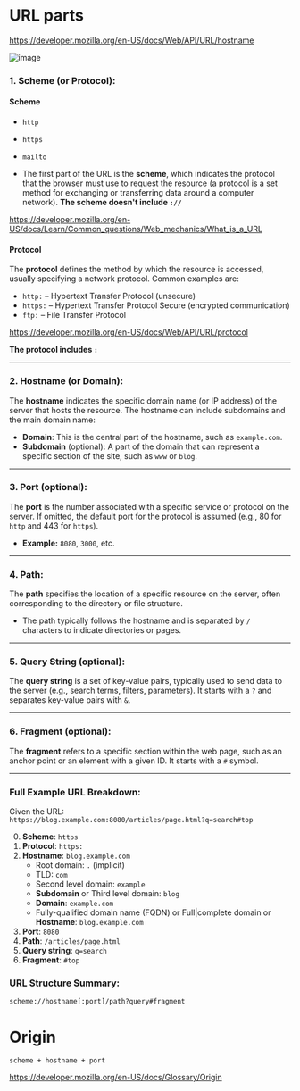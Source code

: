 # URL parts

https://developer.mozilla.org/en-US/docs/Web/API/URL/hostname

![image](https://github.com/user-attachments/assets/05757a98-f246-4635-a300-d3a81a192f2c)

### 1. **Scheme (or Protocol)**:

#### Scheme
  - `http`
  - `https`
  - `mailto`

- The first part of the URL is the **scheme**, which indicates the protocol that the browser must use to request the resource (a protocol is a set method for exchanging or transferring data around a computer network).
**The scheme doesn't include `://`**

https://developer.mozilla.org/en-US/docs/Learn/Common_questions/Web_mechanics/What_is_a_URL

#### Protocol

The **protocol** defines the method by which the resource is accessed, usually specifying a network protocol. Common examples are:
   - `http:` – Hypertext Transfer Protocol (unsecure)
   - `https:` – Hypertext Transfer Protocol Secure (encrypted communication)
   - `ftp:` – File Transfer Protocol

https://developer.mozilla.org/en-US/docs/Web/API/URL/protocol

**The protocol includes `:`**

---

### 2. **Hostname** (or Domain):
   The **hostname** indicates the specific domain name (or IP address) of the server that hosts the resource. The hostname can include subdomains and the main domain name:
   - **Domain**: This is the central part of the hostname, such as `example.com`.
   - **Subdomain** (optional): A part of the domain that can represent a specific section of the site, such as `www` or `blog`. 
   
---

### 3. **Port** (optional):
   The **port** is the number associated with a specific service or protocol on the server. If omitted, the default port for the protocol is assumed (e.g., 80 for `http` and 443 for `https`).
   - **Example:** `8080`, `3000`, etc.

---

### 4. **Path**:
   The **path** specifies the location of a specific resource on the server, often corresponding to the directory or file structure.
   - The path typically follows the hostname and is separated by `/` characters to indicate directories or pages.

---

### 5. **Query String** (optional):
   The **query string** is a set of key-value pairs, typically used to send data to the server (e.g., search terms, filters, parameters). It starts with a `?` and separates key-value pairs with `&`.

---

### 6. **Fragment** (optional):
   The **fragment** refers to a specific section within the web page, such as an anchor point or an element with a given ID. It starts with a `#` symbol.

---

### Full Example URL Breakdown:

Given the URL:  
`https://blog.example.com:8080/articles/page.html?q=search#top`

0. **Scheme**: `https`
1. **Protocol**: `https:`
2. **Hostname**: `blog.example.com`
   - Root domain: `.` (implicit)
   - TLD: `com`
   - Second level domain: `example`
   - **Subdomain** or Third level domain: `blog`
   - **Domain**: `example.com`
   - Fully-qualified domain name (FQDN) or Full|complete domain or **Hostname**: `blog.example.com`
4. **Port**: `8080`
5. **Path**: `/articles/page.html`
6. **Query string**: `q=search`
7. **Fragment**: `#top`

### URL Structure Summary:
```
scheme://hostname[:port]/path?query#fragment
```

# Origin

`scheme + hostname + port`

https://developer.mozilla.org/en-US/docs/Glossary/Origin
